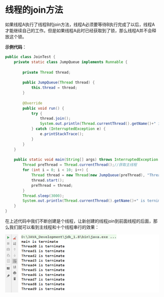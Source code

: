 # 线程的join方法

如果线程A执行了线程B的join方法，线程A必须要等待B执行完成了以后，线程A才能继续自己的工作。但是如果线程A此时已经获取到了锁，那么线程A并不会释放这个锁。

**示例代码**：

```java
public class JoinTest {
    private static class JumpQueue implements Runnable {

        private Thread thread;

        public JumpQueue(Thread thread) {
            this.thread = thread;
        }

        @Override
        public void run() {
            try {
                thread.join();
                System.out.println(Thread.currentThread().getName()+" is ternimate");
            } catch (InterruptedException e) {
                e.printStackTrace();
            }
        }
    }

    public static void main(String[] args) throws InterruptedException {
        Thread preThread = Thread.currentThread();//获取主线程
        for (int i = 0; i < 10; i++) {
            Thread thread = new Thread(new JumpQueue(preThread), "Thread" + i);
            thread.start();
            preThread = thread;
        }
        Thread.sleep(3000);
        System.out.println(Thread.currentThread().getName()+" is ternimate");
    }
}
```

在上述代码中我们不断创建是个线程，让新创建的线程join到前面线程的后面，那么我们就可以看到主线程和十个线程串行的效果：

![](../images/9.png)

